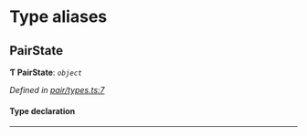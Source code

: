 

# Type aliases

<a id="pairstate"></a>

##  PairState

**Ƭ PairState**: *`object`*

*Defined in [pair/types.ts:7](https://github.com/polkadot-js/common/blob/4c658e8/packages/keyring/src/pair/types.ts#L7)*

#### Type declaration

___

